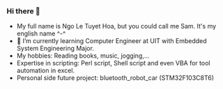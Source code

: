 ### Hi there 👋

- My full name is Ngo Le Tuyet Hoa, but you could call me Sam. It's my english name ^-^
- 🌱 I’m currently learning Computer Engineer at UIT with Embedded System Engineering Major.
- My hobbies: Reading books, music, jogging,...
- Expertise in scripting: Perl script, Shell script and even VBA for tool automation in excel.
- Personal side future project: bluetooth_robot_car (STM32F103C8T6)
